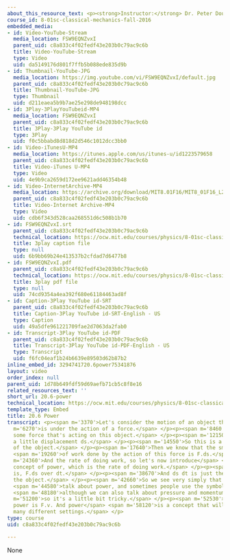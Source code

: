 ```yaml
---
about_this_resource_text: <p><strong>Instructor:</strong> Dr. Peter Dourmashkin</p>
course_id: 8-01sc-classical-mechanics-fall-2016
embedded_media:
- id: Video-YouTube-Stream
  media_location: FSW9EQNZvxI
  parent_uid: c8a833c4f02fedf43e203b0c79ac9c6b
  title: Video-YouTube-Stream
  type: Video
  uid: da5149176d801f7ffb5b088ede835d9b
- id: Thumbnail-YouTube-JPG
  media_location: https://img.youtube.com/vi/FSW9EQNZvxI/default.jpg
  parent_uid: c8a833c4f02fedf43e203b0c79ac9c6b
  title: Thumbnail-YouTube-JPG
  type: Thumbnail
  uid: d211eaea5b9b7ae25e298de948198dcc
- id: 3Play-3PlayYouTubeid-MP4
  media_location: FSW9EQNZvxI
  parent_uid: c8a833c4f02fedf43e203b0c79ac9c6b
  title: 3Play-3Play YouTube id
  type: 3Play
  uid: f0c5bbabd8d818d2d546c1012dcc3bb0
- id: Video-iTunesU-MP4
  media_location: https://itunes.apple.com/us/itunes-u/id1223579658
  parent_uid: c8a833c4f02fedf43e203b0c79ac9c6b
  title: Video-iTunes U-MP4
  type: Video
  uid: 4e9b9ca2659d172ee9621add46354b48
- id: Video-InternetArchive-MP4
  media_location: https://archive.org/download/MIT8.01F16/MIT8_01F16_L20v06_360p.mp4
  parent_uid: c8a833c4f02fedf43e203b0c79ac9c6b
  title: Video-Internet Archive-MP4
  type: Video
  uid: cdb6f343d528caa268551d6c508b1b70
- id: FSW9EQNZvxI.srt
  parent_uid: c8a833c4f02fedf43e203b0c79ac9c6b
  technical_location: https://ocw.mit.edu/courses/physics/8-01sc-classical-mechanics-fall-2016/week-7-kinetic-energy-and-work/20.6-power/20.6-power/FSW9EQNZvxI.srt
  title: 3play caption file
  type: null
  uid: 6b9bb69b24e413537b2cfdad7d6477b8
- id: FSW9EQNZvxI.pdf
  parent_uid: c8a833c4f02fedf43e203b0c79ac9c6b
  technical_location: https://ocw.mit.edu/courses/physics/8-01sc-classical-mechanics-fall-2016/week-7-kinetic-energy-and-work/20.6-power/20.6-power/FSW9EQNZvxI.pdf
  title: 3play pdf file
  type: null
  uid: 74cd9354a4ea392f680e61184463ad8f
- id: Caption-3Play YouTube id-SRT
  parent_uid: c8a833c4f02fedf43e203b0c79ac9c6b
  title: Caption-3Play YouTube id-SRT-English - US
  type: Caption
  uid: 49a5dfe961221709fae2d7063da2fab0
- id: Transcript-3Play YouTube id-PDF
  parent_uid: c8a833c4f02fedf43e203b0c79ac9c6b
  title: Transcript-3Play YouTube id-PDF-English - US
  type: Transcript
  uid: f6fc04eaf1b24b6639e89503d62b87b2
inline_embed_id: 3294741720.6power75341876
layout: video
order_index: null
parent_uid: 1d78b649fdf59d69aefb71cb5c8f8e16
related_resources_text: ''
short_url: 20.6-power
technical_location: https://ocw.mit.edu/courses/physics/8-01sc-classical-mechanics-fall-2016/week-7-kinetic-energy-and-work/20.6-power/20.6-power
template_type: Embed
title: 20.6 Power
transcript: <p><span m='3370'>Let's consider the motion of an object that</span> <span
  m='6270'>is under the action of a force.</span> </p><p><span m='8460'>So we have
  some force that's acting on this object.</span> </p><p><span m='12150'>And we have
  a little displacement ds.</span> </p><p><span m='14550'>So this is a small displacement
  of the object.</span> </p><p><span m='17640'>Then we know that the small amount</span>
  <span m='19260'>of work done by the action of this force is F.ds.</span> </p><p><span
  m='24360'>And the rate of doing work, so let's now introduce</span> <span m='28080'>the
  concept of power, which is the rate of doing work.</span> </p><p><span m='34380'>That
  is, F.ds over dt.</span> </p><p><span m='38670'>And ds dt is just the velocity of
  the object.</span> </p><p><span m='42660'>So we see very simply that when we</span>
  <span m='44580'>talk about power, and sometimes people use the symbol p,</span>
  <span m='48180'>although we can also talk about pressure and momentum,</span> <span
  m='51200'>so it's a little bit tricky.</span> </p><p><span m='52530'>But here, the
  power is F.v. And power</span> <span m='58120'>is a concept that will appear in
  many different settings.</span> </p>
type: course
uid: c8a833c4f02fedf43e203b0c79ac9c6b

---
```

None
